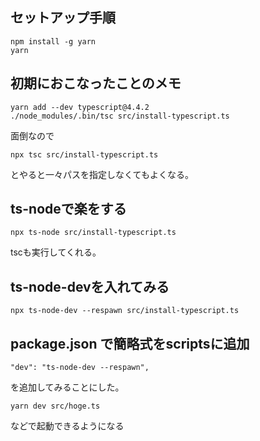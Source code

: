 ## セットアップ手順

```
npm install -g yarn
yarn
```

## 初期におこなったことのメモ

```
yarn add --dev typescript@4.4.2
./node_modules/.bin/tsc src/install-typescript.ts
```

面倒なので

```
npx tsc src/install-typescript.ts
```

とやると一々パスを指定しなくてもよくなる。

## ts-nodeで楽をする

```
npx ts-node src/install-typescript.ts
```
tscも実行してくれる。

## ts-node-devを入れてみる

```
npx ts-node-dev --respawn src/install-typescript.ts
```

## package.json で簡略式をscriptsに追加

```
"dev": "ts-node-dev --respawn",
```
を追加してみることにした。
```
yarn dev src/hoge.ts
```

などで起動できるようになる